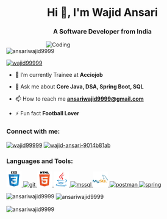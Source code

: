 <h1 align="center">Hi 👋, I'm Wajid Ansari</h1>
<h3 align="center">A Software Developer from India</h3>
<img align="right" alt="Coding" width="400" src="https://th.bing.com/th/id/OIP.DrQ9r0UM3pZwCrGXo-8d6QHaEI?pid=ImgDet&rs=1">

<p align="left"> <img src="https://komarev.com/ghpvc/?username=ansariwajid9999&label=Profile%20views&color=0e75b6&style=flat" alt="ansariwajid9999" /> </p>

<p align="left"> <a href="https://twitter.com/wajid99999" target="blank"><img src="https://img.shields.io/twitter/follow/wajid99999?logo=twitter&style=for-the-badge" alt="wajid99999" /></a> </p>

- 🔭 I’m currently Trainee at **Acciojob**

- 💬 Ask me about **Core Java, DSA, Spring Boot, SQL**

- 📫 How to reach me **ansariwajid9999@gmail.com**

- ⚡ Fun fact **Football Lover**

<h3 align="left">Connect with me:</h3>
<p align="left">
<a href="https://twitter.com/wajid99999" target="blank"><img align="center" src="https://raw.githubusercontent.com/rahuldkjain/github-profile-readme-generator/master/src/images/icons/Social/twitter.svg" alt="wajid99999" height="30" width="40" /></a>
<a href="https://linkedin.com/in/wajid-ansari-9014b81ab" target="blank"><img align="center" src="https://raw.githubusercontent.com/rahuldkjain/github-profile-readme-generator/master/src/images/icons/Social/linked-in-alt.svg" alt="wajid-ansari-9014b81ab" height="30" width="40" /></a>
</p>

<h3 align="left">Languages and Tools:</h3>
<p align="left"> <a href="https://www.w3schools.com/css/" target="_blank" rel="noreferrer"> <img src="https://raw.githubusercontent.com/devicons/devicon/master/icons/css3/css3-original-wordmark.svg" alt="css3" width="40" height="40"/> </a> <a href="https://git-scm.com/" target="_blank" rel="noreferrer"> <img src="https://www.vectorlogo.zone/logos/git-scm/git-scm-icon.svg" alt="git" width="40" height="40"/> </a> <a href="https://www.w3.org/html/" target="_blank" rel="noreferrer"> <img src="https://raw.githubusercontent.com/devicons/devicon/master/icons/html5/html5-original-wordmark.svg" alt="html5" width="40" height="40"/> </a> <a href="https://www.java.com" target="_blank" rel="noreferrer"> <img src="https://raw.githubusercontent.com/devicons/devicon/master/icons/java/java-original.svg" alt="java" width="40" height="40"/> </a> <a href="https://www.microsoft.com/en-us/sql-server" target="_blank" rel="noreferrer"> <img src="https://www.svgrepo.com/show/303229/microsoft-sql-server-logo.svg" alt="mssql" width="40" height="40"/> </a> <a href="https://www.mysql.com/" target="_blank" rel="noreferrer"> <img src="https://raw.githubusercontent.com/devicons/devicon/master/icons/mysql/mysql-original-wordmark.svg" alt="mysql" width="40" height="40"/> </a> <a href="https://postman.com" target="_blank" rel="noreferrer"> <img src="https://www.vectorlogo.zone/logos/getpostman/getpostman-icon.svg" alt="postman" width="40" height="40"/> </a> <a href="https://spring.io/" target="_blank" rel="noreferrer"> <img src="https://www.vectorlogo.zone/logos/springio/springio-icon.svg" alt="spring" width="40" height="40"/> </a> </p>

<p><img align="left" src="https://github-readme-stats.vercel.app/api/top-langs?username=ansariwajid9999&show_icons=true&locale=en&layout=compact" alt="ansariwajid9999" /></p>

<p>&nbsp;<img align="center" src="https://github-readme-stats.vercel.app/api?username=ansariwajid9999&show_icons=true&locale=en" alt="ansariwajid9999" /></p>

<p><img align="center" src="https://github-readme-streak-stats.herokuapp.com/?user=ansariwajid9999&" alt="ansariwajid9999" /></p>
